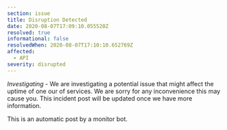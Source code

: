 ```yaml
---
section: issue
title: Disruption Detected
date: 2020-08-07T17:09:10.055520Z
resolved: true
informational: false
resolvedWhen: 2020-08-07T17:10:10.652769Z
affected:
  - API
severity: disrupted
---
```

*Investigating* - We are investigating a potential issue that might affect the uptime of one our of services. We are sorry for any inconvenience this may cause you. This incident post will be updated once we have more information.

This is an automatic post by a monitor bot.
        